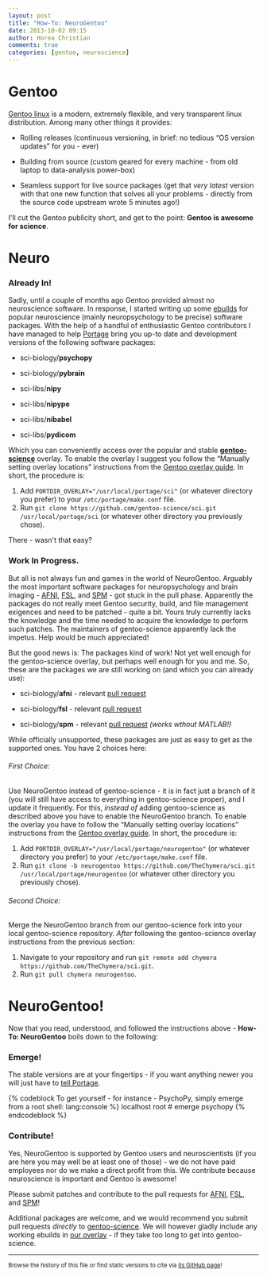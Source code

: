 ```yaml
---
layout: post
title: "How-To: NeuroGentoo"
date: 2013-10-02 09:15
author: Horea Christian
comments: true
categories: [gentoo, neuroscience]
---
```


# Gentoo

[Gentoo linux](http://en.wikipedia.org/wiki/Gentoo_Linux) is a modern, extremely flexible, and very transparent linux distribution.
Among many other things it provides:

* Rolling releases (continuous versioning, in brief: no tedious “OS version updates” for you - ever)

* Building from source (custom geared for every machine - from old laptop to data-analysis power-box)

* Seamless support for live source packages (get that *very latest* version with that one new function that solves all your problems - directly from the source code upstream wrote 5 minutes ago!)

I'll cut the Gentoo publicity short, and get to the point: **Gentoo is awesome for science**.



# Neuro

### Already In!

Sadly, until a couple of months ago Gentoo provided almost no neuroscience software.
In response, I started writing up some [ebuilds](http://en.wikipedia.org/wiki/Ebuild) for popular neuroscience (mainly neuropsychology to be precise) software packages.
With the help of a handful of enthusiastic Gentoo contributors I have managed to help [Portage](<http://en.wikipedia.org/wiki/Portage_(software)>) bring you up-to date and development versions of the following software packages:

* sci-biology/**psychopy**

* sci-biology/**pybrain**

* sci-libs/**nipy**

* sci-libs/**nipype**

* sci-libs/**nibabel**

* sci-libs/**pydicom**

<!-- more -->

Which you can conveniently access over the popular and stable [**gentoo-science**](https://github.com/gentoo-science/sci) overlay.
To enable the overlay I suggest you follow the “Manually setting overlay locations” instructions from the [Gentoo overlay guide](http://wiki.gentoo.org/wiki/Overlay).
In short, the procedure is:

  1. Add ```PORTDIR_OVERLAY="/usr/local/portage/sci"``` (or whatever directory you prefer) to your ```/etc/portage/make.conf``` file.
  2. Run ```git clone https://github.com/gentoo-science/sci.git /usr/local/portage/sci``` (or whatever other directory you previously chose).

There - wasn't that easy?

### Work In Progress.

But all is not always fun and games in the world of NeuroGentoo.
Arguably the most important software packages for neuropsychology and brain imaging - [AFNI](http://en.wikipedia.org/wiki/Afni), [FSL](http://en.wikipedia.org/wiki/FMRIB_Software_Library), and [SPM](http://en.wikipedia.org/wiki/Spm) - got stuck in the pull phase.
Apparently the packages do not really meet Gentoo security, build, and file management exigences and need to be patched - quite a bit.
Yours truly currently lacks the knowledge and the time needed to acquire the knowledge to perform such patches.
The maintainers of gentoo-science apparently lack the impetus.
Help would be much appreciated!

But the good news is: 
The packages kind of work!
Not yet well enough for the gentoo-science overlay, but perhaps well enough for you and me.
So, these are the packages we are still working on (and which you can already use):

* sci-biology/**afni** - relevant [pull request](https://github.com/gentoo-science/sci/pull/115)

* sci-biology/**fsl** - relevant [pull request](https://github.com/gentoo-science/sci/pull/118)

* sci-biology/**spm** - relevant [pull request](https://github.com/gentoo-science/sci/pull/107) *(works wthout MATLAB!)*

While officially unsupported, these packages are just as easy to get as the supported ones.
You have 2 choices here:

###### First Choice:
Use NeuroGentoo instead of gentoo-science - it is in fact just a branch of it (you will still have access to everything in gentoo-science proper), and I update it frequently.
For this, *instead of* adding gentoo-science as described above you have to enable the NeuroGentoo branch.
To enable the overlay you have to follow the “Manually setting overlay locations” instructions from the [Gentoo overlay guide](http://wiki.gentoo.org/wiki/Overlay).
In short, the procedure is:

  1. Add ```PORTDIR_OVERLAY="/usr/local/portage/neurogentoo"``` (or whatever directory you prefer) to your ```/etc/portage/make.conf``` file.
  2. Run ```git clone -b neurogentoo https://github.com/TheChymera/sci.git /usr/local/portage/neurogentoo``` (or whatever other directory you previously chose).
  
###### Second Choice:
Merge the NeuroGentoo branch from our gentoo-science fork into your local gentoo-science repository.
*After* following the gentoo-science overlay instructions from the previous section:
   
  1. Navigate to your repository and run ```git remote add chymera https://github.com/TheChymera/sci.git```.
  2. Run ```git pull chymera neurogentoo```.



# NeuroGentoo!

Now that you read, understood, and followed the instructions above - **How-To: NeuroGentoo** boils down to the following:

### Emerge!

The stable versions are at your fingertips - if you want anything newer you will just have to [tell Portage](http://wiki.gentoo.org/wiki/Knowledge_Base:Unmasking_a_package). 

{% codeblock To get yourself - for instance - PsychoPy, simply emerge from a root shell: lang:console %}
localhost root # emerge psychopy
{% endcodeblock %}

### Contribute!

Yes, NeuroGentoo is supported by Gentoo users and neuroscientists (if you are here you may well be at least one of those) - 
we do not have paid employees nor do we make a direct profit from this.
We contribute because neuroscience is important and Gentoo is awesome!

Please submit patches and contribute to the pull requests for [AFNI](https://github.com/gentoo-science/sci/pull/115), [FSL](https://github.com/gentoo-science/sci/pull/118), and [SPM](https://github.com/gentoo-science/sci/pull/107)!

Additional packages are welcome, and we would recommend you submit pull requests *directly* to [gentoo-science](https://github.com/gentoo-science/sci).
We will however gladly include any working ebuilds in [our overlay](https://github.com/TheChymera/sci.git) - if they take too long to get into gentoo-science.

---
<sup>Browse the history of this file *or* find static versions to cite via [its GitHub page](https://github.com/TheChymera/chymeric_tutorials/blob/master/source/_posts/2013-10-02-neurogentoo.markdown)!</sup>

